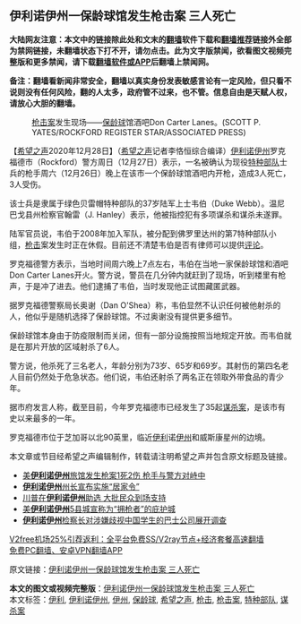  <h2>伊利诺伊州一保龄球馆发生枪击案 三人死亡</h2> <p class="notice"><b>大陆网友注意：本文中的链接除此处和文末的<a href="https://github.com/bannedbook/fanqiang" >翻墙</a>软件下载和<a href="https://github.com/killgcd/justmysocks/blob/master/README.md">翻墙推荐</a>链接外全部为禁网链接，未翻墙状态下打不开，请勿点击。此为文字版禁闻，欲看图文视频完整版和更多禁闻，请下载<a href="https://github.com/bannedbook/fanqiang">翻墙软件或APP</a>后翻墙上禁闻网。</p><p>备注：翻墙看新闻非常安全，翻墙以真实身份发表敏感言论有一定风险，但只看不说则没有任何风险，翻的人太多，政府管不过来，也不管。信息自由是天赋人权，请放心大胆的翻墙。</b></p>  <div class="entry"> <figure><figcaption><a href="https://www.bannedbook.org/bnews/tag/%E6%9E%AA%E5%87%BB%E6%A1%88/" class="st_tag internal_tag" rel="tag" title="标签 枪击案 下的日志">枪击案</a>发生现场——<a href="https://www.bannedbook.org/bnews/tag/%E4%BF%9D%E9%BE%84%E7%90%83/" class="st_tag internal_tag" rel="tag" title="标签 保龄球 下的日志">保龄球</a>馆酒吧Don Carter Lanes。(SCOTT P. YATES/ROCKFORD REGISTER STAR/ASSOCIATED PRESS)</figcaption></figure> <p>【<span class='wp_keywordlink_affiliate'><a href="https://www.soundofhope.org" title="希望之声" target="_blank">希望之声</a></span>2020年12月28日】（<a href="https://www.bannedbook.org/bnews/tag/%e5%b8%8c%e6%9c%9b%e4%b9%8b%e5%a3%b0/" class="st_tag internal_tag" rel="tag" title="标签 希望之声 下的日志">希望之声</a>记者李恪恒综合编译）<a href="https://www.bannedbook.org/bnews/tag/%E4%BC%8A%E5%88%A9%E8%AF%BA%E4%BC%8A%E5%B7%9E/" class="st_tag internal_tag" rel="tag" title="标签 伊利诺伊州 下的日志">伊利诺伊州</a>罗克福德市（Rockford）警方周日（12月27日）表示，一名被确认为现役<a href="https://www.bannedbook.org/bnews/tag/%e7%89%b9%e7%a7%8d%e9%83%a8%e9%98%9f/" class="st_tag internal_tag" rel="tag" title="标签 特种部队 下的日志">特种部队</a>士兵的枪手周六（12月26日）晚上在该市一个保龄球馆酒吧内开枪，造成3人死亡，3人受伤。</p> <p>该士兵是隶属于绿色贝雷帽特种部队的37岁陆军上士韦伯（Duke Webb）。温尼巴戈县州检察官翰雷（J. Hanley）表示，他被指控犯有多项谋杀和谋杀未遂罪。</p> <p>陆军官员说，韦伯于2008年加入军队，被分配到佛罗里达州的第7特种部队小组，<a href="https://www.bannedbook.org/bnews/tag/%E6%9E%AA%E5%87%BB/" class="st_tag internal_tag" rel="tag" title="标签 枪击 下的日志">枪击</a>案发生时正在休假。目前还不清楚韦伯是否有律师可以提供<span class='wp_keywordlink_affiliate'><a href="https://www.bannedbook.org/bnews/comments/" title="新闻评论" target="_blank">评论</a></span>。</p>  <p>罗克福德警方表示，当地时间周六晚上7点左右，韦伯在当地一家保龄球馆和酒吧Don Carter Lanes开火。警方说，警员在几分钟内就赶到了现场，听到楼里有枪声，于是冲了进去。他们逮捕了韦伯，当时发现他正试图藏匿武器。</p> <p>据罗克福德警察局长奥谢（Dan O&#x27;Shea）称，韦伯显然不认识任何被他射杀的人，他似乎是随机选择了保龄球馆。不过奥谢没有提供更多细节。</p> <p>保龄球馆本身由于防疫限制而关闭，但有一部分设施按照当地规定开放。而韦伯就是在那片开放的区域射杀了6人。</p>  <p>警方说，他杀死了三名老人，年龄分别为73岁、65岁和69岁。其射伤的第四名老人目前仍然处于危急状态。他们说，韦伯还射杀了两名正在领取外带食品的青少年。</p> <p>据市府发言人称，截至目前，今年罗克福德市已经发生了35起<a href="https://www.bannedbook.org/bnews/tag/%e8%b0%8b%e6%9d%80%e6%a1%88/" class="st_tag internal_tag" rel="tag" title="标签 谋杀案 下的日志">谋杀案</a>，是该市有史以来最多的一年。</p> <p>罗克福德市位于芝加哥以北90英里，临近<a href="https://www.bannedbook.org/bnews/tag/%E4%BC%8A%E5%88%A9/" class="st_tag internal_tag" rel="tag" title="标签 伊利 下的日志">伊利</a>诺<a href="https://www.bannedbook.org/bnews/tag/%E4%BC%8A%E5%B7%9E/" class="st_tag internal_tag" rel="tag" title="标签 伊州 下的日志">伊州</a>和威斯康星州的边境。</p>  <p>本文章或节目经希望之声编辑制作，转载请注明希望之声并包含原文标题及链接。</p> <ul class='op-related-articles' title='相关阅读'> <li><a href='https://www.bannedbook.org/bnews/baitai/20200517/1330096.html' target='_blank'>美<b>伊利诺伊州</b>旅馆发生枪案1死2伤 枪手与警方对峙中</a></li> <li><a href='https://www.bannedbook.org/bnews/worldnews/usa/20200321/1297604.html' target='_blank'><b>伊利诺伊州</b>州长宣布实施“居家令”</a></li> <li><a href='https://www.bannedbook.org/bnews/cnnews/20181101/1024205.html' target='_blank'>川普在<b>伊利诺伊州</b>助选 大批民众到场支持</a></li> <li><a href='https://www.bannedbook.org/bnews/worldnews/usa/20180507/938688.html' target='_blank'>美<b>伊利诺伊州</b>5县城宣称为“拥枪者”的庇护城</a></li> <li><a href='https://www.bannedbook.org/bnews/worldnews/20171209/867669.html' target='_blank'><b>伊利诺伊州</b>检察长对涉嫌歧视中国学生的巴士公司展开调查</a></li> </ul> <p class="texttj"> <a href="https://github.com/bannedbook/fanqiang/wiki/V2ray%E6%9C%BA%E5%9C%BA" target="_blank">V2free机场25%引荐返利：全平台免费SS/V2ray节点+经济套餐高速翻墙</a><br/> <a href="https://github.com/bannedbook/fanqiang/wiki/%E7%A6%81%E9%97%BB%E7%BD%91%E5%AE%89%E5%8D%93%E7%BF%BB%E5%A2%99%E6%96%B0%E9%97%BBAPP" target="_blank">免费PC翻墙、安卓VPN翻墙APP</a></p><p>原文链接：<a class="src_link"  href="https://www.soundofhope.org/post/457855" target="_blank">伊利诺伊州一保龄球馆发生枪击案 三人死亡</a></p><a name='sharetosocial'></a>       <div><b>本文的图文或视频完整版</b>：<a href='https://www.bannedbook.org/bnews/comments/20201228/1456618.html'>伊利诺伊州一保龄球馆发生枪击案 三人死亡</a></div>  </div><!--END ENTRY--> <div class="postfooter"> <div>本文标签：<a href="https://www.bannedbook.org/bnews/tag/%E4%BC%8A%E5%88%A9/" rel="tag">伊利</a>, <a href="https://www.bannedbook.org/bnews/tag/%E4%BC%8A%E5%88%A9%E8%AF%BA%E4%BC%8A%E5%B7%9E/" rel="tag">伊利诺伊州</a>, <a href="https://www.bannedbook.org/bnews/tag/%E4%BC%8A%E5%B7%9E/" rel="tag">伊州</a>, <a href="https://www.bannedbook.org/bnews/tag/%E4%BF%9D%E9%BE%84%E7%90%83/" rel="tag">保龄球</a>, <a href="https://www.bannedbook.org/bnews/tag/%e5%b8%8c%e6%9c%9b%e4%b9%8b%e5%a3%b0/" rel="tag">希望之声</a>, <a href="https://www.bannedbook.org/bnews/tag/%E6%9E%AA%E5%87%BB/" rel="tag">枪击</a>, <a href="https://www.bannedbook.org/bnews/tag/%E6%9E%AA%E5%87%BB%E6%A1%88/" rel="tag">枪击案</a>, <a href="https://www.bannedbook.org/bnews/tag/%e7%89%b9%e7%a7%8d%e9%83%a8%e9%98%9f/" rel="tag">特种部队</a>, <a href="https://www.bannedbook.org/bnews/tag/%e8%b0%8b%e6%9d%80%e6%a1%88/" rel="tag">谋杀案</a></div>  </div><!--END POSTFOOTER--> 
